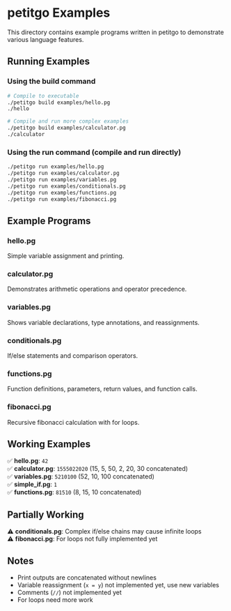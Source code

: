 # petitgo Examples

This directory contains example programs written in petitgo to demonstrate various language features.

## Running Examples

### Using the build command

```bash
# Compile to executable
./petitgo build examples/hello.pg
./hello

# Compile and run more complex examples
./petitgo build examples/calculator.pg
./calculator
```

### Using the run command (compile and run directly)

```bash
./petitgo run examples/hello.pg
./petitgo run examples/calculator.pg
./petitgo run examples/variables.pg
./petitgo run examples/conditionals.pg
./petitgo run examples/functions.pg
./petitgo run examples/fibonacci.pg
```

## Example Programs

### hello.pg

Simple variable assignment and printing.

### calculator.pg

Demonstrates arithmetic operations and operator precedence.

### variables.pg

Shows variable declarations, type annotations, and reassignments.

### conditionals.pg

If/else statements and comparison operators.

### functions.pg

Function definitions, parameters, return values, and function calls.

### fibonacci.pg

Recursive fibonacci calculation with for loops.

## Working Examples

✅ **hello.pg**: `42`  
✅ **calculator.pg**: `1555022020` (15, 5, 50, 2, 20, 30 concatenated)  
✅ **variables.pg**: `5210100` (52, 10, 100 concatenated)  
✅ **simple_if.pg**: `1`  
✅ **functions.pg**: `81510` (8, 15, 10 concatenated)

## Partially Working

⚠️ **conditionals.pg**: Complex if/else chains may cause infinite loops  
⚠️ **fibonacci.pg**: For loops not fully implemented yet

## Notes

- Print outputs are concatenated without newlines
- Variable reassignment (`x = y`) not implemented yet, use new variables
- Comments (`//`) not implemented yet
- For loops need more work
